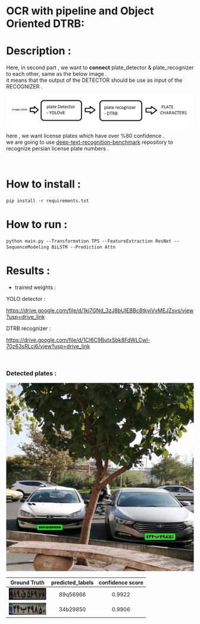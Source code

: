 # OCR with pipeline and Object Oriented DTRB:


# Description :
Here, in second part ,  we want to **connect** plate_detector & plate_recognizer to each other, same as the below image . <br/>
it means that the output of the DETECTOR should be use as input of the RECOGNIZER . 

<p float="center">
    <img src  = "assets/capture.JPG" width=600 /> 
</p>

here , we want license plates which have over %80 confidence . <br/>
we are going to use [deep-text-recognition-benchmark](https://github.com/clovaai/deep-text-recognition-benchmark/tree/master) repository to recognize persian license plate numbers .


<br/>

# How to install :
```
pip install -r requirements.txt
```
# How to run :
```
python main.py --Transformation TPS --FeatureExtraction ResNet --SequenceModeling BiLSTM --Prediction Attn 
```


# Results :

+ trained weights : <br/>

YOLO detector : <br/>

https://drive.google.com/file/d/1ki7GNd_3zJ8bUIEBBc8tkyiVvMEJZsvs/view?usp=drive_link

DTRB recognizer : <br/>

https://drive.google.com/file/d/1CI6C9ButxSbk8FdWLCwl-70z63sRLci6/view?usp=drive_link


<br/>

### Detected plates :
![](io/output/x.jpg "1") 

|    Ground Truth  | predicted_labels | confidence score |
|:-------------------------------------:| :-------------------------------------:| :-------------------------------------:|
| ![](io/output/x_cropped0.jpg "1") | 89q56966 | 0.9922
| ![](io/output/x_cropped1.jpg "1") | 34b29850 | 0.9906
